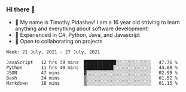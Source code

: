 ### Hi there 👋
- :adult: My name is Timothy Pidashev! I am a 16 year old striving to learn anything and everything about software development!
- :evergreen_tree: Experienced in C#, Python, Java, and Javascript
- 👯 Open to collaborating on projects

<!--START_SECTION:waka-->
```text
Week: 21 July, 2021 - 27 July, 2021

JavaScript   12 hrs 39 mins  ████████████░░░░░░░░░░░░░   47.76 % 
Python       11 hrs 40 mins  ███████████░░░░░░░░░░░░░░   44.08 % 
JSON         47 mins         ▓░░░░░░░░░░░░░░░░░░░░░░░░   02.99 % 
Bash         24 mins         ▒░░░░░░░░░░░░░░░░░░░░░░░░   01.52 % 
Markdown     18 mins         ▒░░░░░░░░░░░░░░░░░░░░░░░░   01.15 % 
```
<!--END_SECTION:waka-->
